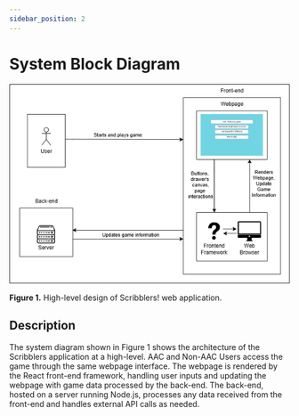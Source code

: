 ```yaml
---
sidebar_position: 2
---
```


# System Block Diagram
![System Block Diagram](https://github.com/Capstone-Projects-2025-Spring/project-aac-game-team-a/blob/docasaurus-system-block-diagram/documentation/static/img/system-block-diagram.png?raw=true)

**Figure 1.** High-level design of Scribblers! web application.

## Description
The system diagram shown in Figure 1 shows the architecture of the Scribblers application at a high-level.
AAC and Non-AAC Users access the game through the same webpage interface. 
The webpage is rendered by the React front-end framework, handling user inputs and updating the webpage with game data processed by the back-end. 
The back-end, hosted on a server running Node.js, processes any data received from the front-end and handles external API calls as needed.
